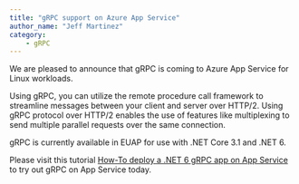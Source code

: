 ```yaml
---
title: "gRPC support on Azure App Service"
author_name: "Jeff Martinez"
category:
    - gRPC
---
```


We are pleased to announce that gRPC is coming to Azure App Service for Linux workloads.

Using gRPC, you can utilize the remote procedure call framework to streamline messages between your client and server over HTTP/2. Using gRPC protocol over HTTP/2 enables the use of features like multiplexing to send multiple parallel requests over the same connection.

gRPC is currently available in EUAP for use with .NET Core 3.1 and .NET 6.


Please visit this tutorial [How-To deploy a .NET 6 gRPC app on App Service](https://github.com/Azure/app-service-linux-docs/blob/master/HowTo/gRPC/use_gRPC_with_dotnet.md) to try out gRPC on App Service today.
